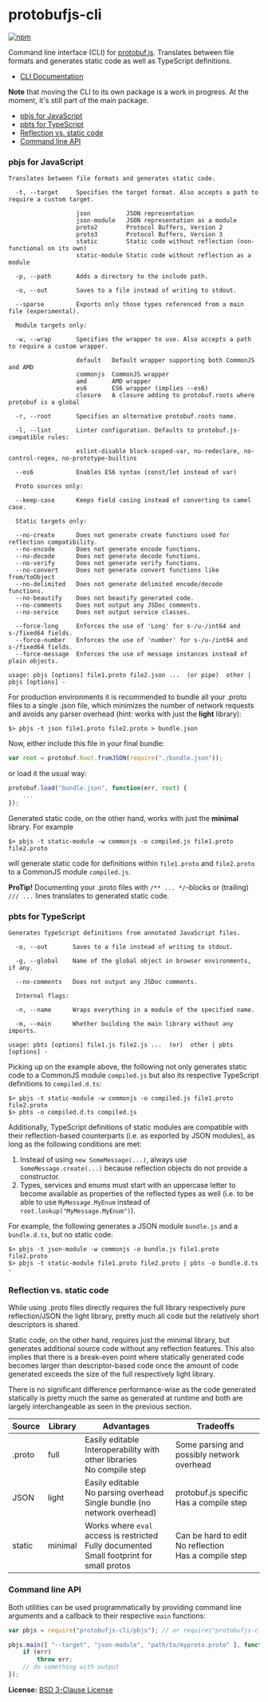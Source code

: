 protobufjs-cli
==============
[![npm](https://img.shields.io/npm/v/protobufjscli.svg)](https://www.npmjs.com/package/protobufjs-cli)

Command line interface (CLI) for [protobuf.js](https://github.com/dcodeIO/protobuf.js). Translates between file formats and generates static code as well as TypeScript definitions.

* [CLI Documentation](https://github.com/dcodeIO/protobuf.js#command-line)

**Note** that moving the CLI to its own package is a work in progress. At the moment, it's still part of the main package.
* [pbjs for JavaScript](#pbjs-for-javascript)
* [pbts for TypeScript](#pbts-for-typescript)
* [Reflection vs. static code](#reflection-vs-static-code)
* [Command line API](#command-line-api)<br />

### pbjs for JavaScript

```
Translates between file formats and generates static code.

  -t, --target     Specifies the target format. Also accepts a path to require a custom target.

                   json          JSON representation
                   json-module   JSON representation as a module
                   proto2        Protocol Buffers, Version 2
                   proto3        Protocol Buffers, Version 3
                   static        Static code without reflection (non-functional on its own)
                   static-module Static code without reflection as a module

  -p, --path       Adds a directory to the include path.

  -o, --out        Saves to a file instead of writing to stdout.

  --sparse         Exports only those types referenced from a main file (experimental).

  Module targets only:

  -w, --wrap       Specifies the wrapper to use. Also accepts a path to require a custom wrapper.

                   default   Default wrapper supporting both CommonJS and AMD
                   commonjs  CommonJS wrapper
                   amd       AMD wrapper
                   es6       ES6 wrapper (implies --es6)
                   closure   A closure adding to protobuf.roots where protobuf is a global

  -r, --root       Specifies an alternative protobuf.roots name.

  -l, --lint       Linter configuration. Defaults to protobuf.js-compatible rules:

                   eslint-disable block-scoped-var, no-redeclare, no-control-regex, no-prototype-builtins

  --es6            Enables ES6 syntax (const/let instead of var)

  Proto sources only:

  --keep-case      Keeps field casing instead of converting to camel case.

  Static targets only:

  --no-create      Does not generate create functions used for reflection compatibility.
  --no-encode      Does not generate encode functions.
  --no-decode      Does not generate decode functions.
  --no-verify      Does not generate verify functions.
  --no-convert     Does not generate convert functions like from/toObject
  --no-delimited   Does not generate delimited encode/decode functions.
  --no-beautify    Does not beautify generated code.
  --no-comments    Does not output any JSDoc comments.
  --no-service     Does not output service classes.

  --force-long     Enforces the use of 'Long' for s-/u-/int64 and s-/fixed64 fields.
  --force-number   Enforces the use of 'number' for s-/u-/int64 and s-/fixed64 fields.
  --force-message  Enforces the use of message instances instead of plain objects.

usage: pbjs [options] file1.proto file2.json ...  (or pipe)  other | pbjs [options] -
```

For production environments it is recommended to bundle all your .proto files to a single .json file, which minimizes the number of network requests and avoids any parser overhead (hint: works with just the **light** library):

```
$> pbjs -t json file1.proto file2.proto > bundle.json
```

Now, either include this file in your final bundle:

```js
var root = protobuf.Root.fromJSON(require("./bundle.json"));
```

or load it the usual way:

```js
protobuf.load("bundle.json", function(err, root) {
    ...
});
```

Generated static code, on the other hand, works with just the **minimal** library. For example

```
$> pbjs -t static-module -w commonjs -o compiled.js file1.proto file2.proto
```

will generate static code for definitions within `file1.proto` and `file2.proto` to a CommonJS module `compiled.js`.

**ProTip!** Documenting your .proto files with `/** ... */`-blocks or (trailing) `/// ...` lines translates to generated static code.


### pbts for TypeScript

```
Generates TypeScript definitions from annotated JavaScript files.

  -o, --out       Saves to a file instead of writing to stdout.

  -g, --global    Name of the global object in browser environments, if any.

  --no-comments   Does not output any JSDoc comments.

  Internal flags:

  -n, --name      Wraps everything in a module of the specified name.

  -m, --main      Whether building the main library without any imports.

usage: pbts [options] file1.js file2.js ...  (or)  other | pbts [options] -
```

Picking up on the example above, the following not only generates static code to a CommonJS module `compiled.js` but also its respective TypeScript definitions to `compiled.d.ts`:

```
$> pbjs -t static-module -w commonjs -o compiled.js file1.proto file2.proto
$> pbts -o compiled.d.ts compiled.js
```

Additionally, TypeScript definitions of static modules are compatible with their reflection-based counterparts (i.e. as exported by JSON modules), as long as the following conditions are met:

1. Instead of using `new SomeMessage(...)`, always use `SomeMessage.create(...)` because reflection objects do not provide a constructor.
2. Types, services and enums must start with an uppercase letter to become available as properties of the reflected types as well (i.e. to be able to use `MyMessage.MyEnum` instead of `root.lookup("MyMessage.MyEnum")`).

For example, the following generates a JSON module `bundle.js` and a `bundle.d.ts`, but no static code:

```
$> pbjs -t json-module -w commonjs -o bundle.js file1.proto file2.proto
$> pbjs -t static-module file1.proto file2.proto | pbts -o bundle.d.ts -
```

### Reflection vs. static code

While using .proto files directly requires the full library respectively pure reflection/JSON the light library, pretty much all code but the relatively short descriptors is shared.

Static code, on the other hand, requires just the minimal library, but generates additional source code without any reflection features. This also implies that there is a break-even point where statically generated code becomes larger than descriptor-based code once the amount of code generated exceeds the size of the full respectively light library.

There is no significant difference performance-wise as the code generated statically is pretty much the same as generated at runtime and both are largely interchangeable as seen in the previous section.

| Source | Library | Advantages | Tradeoffs
|--------|---------|------------|-----------
| .proto | full    | Easily editable<br />Interoperability with other libraries<br />No compile step | Some parsing and possibly network overhead
| JSON   | light   | Easily editable<br />No parsing overhead<br />Single bundle (no network overhead) | protobuf.js specific<br />Has a compile step
| static | minimal | Works where `eval` access is restricted<br />Fully documented<br />Small footprint for small protos | Can be hard to edit<br />No reflection<br />Has a compile step

### Command line API

Both utilities can be used programmatically by providing command line arguments and a callback to their respective `main` functions:

```js
var pbjs = require("protobufjs-cli/pbjs"); // or require("protobufjs-cli").pbjs / .pbts

pbjs.main([ "--target", "json-module", "path/to/myproto.proto" ], function(err, output) {
    if (err)
        throw err;
    // do something with output
});
```

**License:** [BSD 3-Clause License](https://opensource.org/licenses/BSD-3-Clause)
